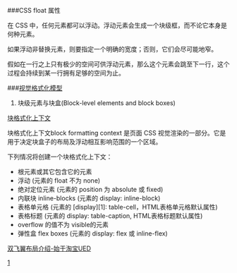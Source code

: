 ###CSS float 属性

在 CSS 中，任何元素都可以浮动。浮动元素会生成一个块级框，而不论它本身是何种元素。

如果浮动非替换元素，则要指定一个明确的宽度；否则，它们会尽可能地窄。

假如在一行之上只有极少的空间可供浮动元素，那么这个元素会跳至下一行，这个过程会持续到某一行拥有足够的空间为止。


###[视觉格式化模型](https://developer.mozilla.org/zh-CN/docs/Web/Guide/CSS/Visual_formatting_model)

1. 块级元素与块盒(Block-level elements and block boxes)

[块格式化上下文](https://developer.mozilla.org/zh-CN/docs/Web/Guide/CSS/Block_formatting_context)


块格式化上下文block formatting context 是页面 CSS 视觉渲染的一部分。它是用于决定块盒子的布局及浮动相互影响范围的一个区域。

下列情况将创建一个块格式化上下文：

- 根元素或其它包含它的元素
- 浮动 (元素的 float 不为 none)
- 绝对定位元素 (元素的 position 为 absolute 或 fixed)
- 内联块 inline-blocks (元素的 display: inline-block)
- 表格单元格 (元素的 [display][1]: table-cell，HTML表格单元格默认属性)
- 表格标题 (元素的 display: table-caption, HTML表格标题默认属性)
- overflow 的值不为 visible的元素
- 弹性盒 flex boxes (元素的 display: flex 或 inline-flex)


[双飞翼布局介绍-始于淘宝UED](http://www.dqqd.me/flying-wing/)



[1](https://developer.mozilla.org/zh-CN/docs/CSS/display)
